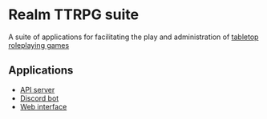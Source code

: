 # Realm TTRPG suite

A suite of applications for facilitating the play and administration of
[tabletop roleplaying games][]

## Applications

- [API server][]
- [Discord bot][]
- [Web interface][]

[api server]: https://github.com/realm-ttrpg/api-server
[discord bot]: https://github.com/realm-ttrpg/discord-bot
[tabletop roleplaying games]: https://en.wikipedia.org/wiki/Tabletop_role-playing_game
[web interface]: https://github.com/realm-ttrpg/web-interface
